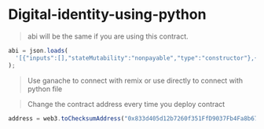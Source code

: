 # Digital-identity-using-python

> abi will be the same if you are using this contract.

```javascript
abi = json.loads(
  '[{"inputs":[],"stateMutability":"nonpayable","type":"constructor"},{"inputs":[{"internalType":"string","name":"hashOfIpfs","type":"string"},{"internalType":"uint16","name":"hashNo","type":"uint16"}],"name":"addHash","outputs":[],"stateMutability":"nonpayable","type":"function"},{"inputs":[{"internalType":"string","name":"hashOfIpfs","type":"string"},{"internalType":"uint16","name":"hashNo","type":"uint16"}],"name":"deleteHash","outputs":[],"stateMutability":"nonpayable","type":"function"},{"inputs":[],"name":"destroy","outputs":[],"stateMutability":"nonpayable","type":"function"},{"inputs":[{"internalType":"uint16","name":"hashNo","type":"uint16"}],"name":"displayHash","outputs":[{"internalType":"string","name":"","type":"string"}],"stateMutability":"view","type":"function"},{"inputs":[{"internalType":"string","name":"hashOfIpfs","type":"string"},{"internalType":"string","name":"currentHash","type":"string"},{"internalType":"uint16","name":"hashNo","type":"uint16"}],"name":"updateHash","outputs":[],"stateMutability":"nonpayable","type":"function"}]'
);
```

> Use ganache to connect with remix or use directly to connect with python file

> Change the contract address every time you deploy contract

```javascript
address = web3.toChecksumAddress("0x833d405d12b7260f351FfD9037Fb4Fa8b67F13Fd");
```
